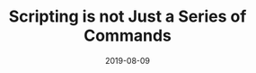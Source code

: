 ---
title: "Scripting is not Just a Series of Commands"
date: 2019-08-09
tags: [""]
dbiblogtitle: scripting-is-not-just-a-series-of-commands
---